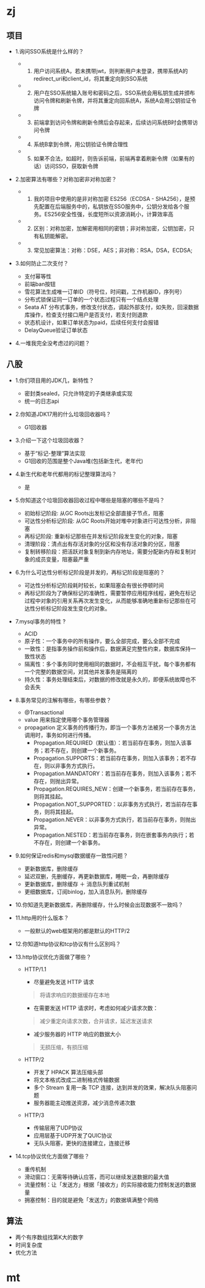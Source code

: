 # zj
## 项目
- 1.询问SSO系统是什么样的？
    - 1. 用户访问系统A，若未携带jwt，则判断用户未登录，携带系统A的redirect_uri和client_id，将其重定向到SSO系统
    - 2. 用户在SSO系统输入账号和密码之后，SSO系统会用私钥生成并颁布访问令牌和刷新令牌，并将其重定向回系统A，系统A会用公钥验证令牌
    - 3. 前端拿到访问令牌和刷新令牌后会存起来，后续访问系统B时会携带访问令牌
    - 4. 系统B拿到令牌，用公钥验证令牌合理性 
    - 5. 如果不合法，如超时，则告诉前端，前端再拿着刷新令牌（如果有的话）访问SSO，获取新令牌

- 2.加密算法有哪些？对称加密非对称加密？
    - 1. 我的项目中使用的是非对称加密 ES256（ECDSA - SHA256），是预先配置在后端服务中的，私钥放在SSO服务中，公钥分发给各个服务。ES256安全性强，长度短所以资源消耗小，计算效率高
    - 2. 区别：对称加密，加解密用相同的密钥；非对称加密，公钥加密，只有私钥能解密。
    - 3. 常见加密算法：对称：DSE，AES；非对称：RSA，DSA，ECDSA;

- 3.如何防止二次支付？
    - 支付幂等性
    - 前端ban按钮
    - 雪花算法生成唯一订单ID（符号位，时间戳，工作机器ID，序列号）
    - 分布式锁保证同一订单的一个状态过程只有一个结点处理
    - Seata AT 分布式事务，修改支付状态，调起外部支付，如失败，回滚数据库操作，检查支付接口用户是否支付，若支付则退款
    - 状态机设计，如果订单状态为paid，后续任何支付会报错
    - DelayQueue验证订单状态

- 4.一堆我完全没考虑过的问题？ 

## 八股
- 1.你们项目用的JDK几，新特性？ 
    - 密封类sealed，只允许特定的子类继承或实现
    - 统一的日志api

- 2.你知道JDK17用的什么垃圾回收器吗？ 
    - G1回收器

- 3.介绍一下这个垃圾回收器？
    - 基于“标记-整理”算法实现
    - G1回收的范围是整个Java堆(包括新生代，老年代)

- 4.新生代和老年代都用的标记整理算法吗？ 
    - 是

- 5.你知道这个垃圾回收器回收过程中哪些是阻塞的哪些不是吗？ 
    - 初始标记阶段: 从GC Roots出发标记全部直接子节点，阻塞
    - 可达性分析标记阶段: 从GC Roots开始对堆中对象进行可达性分析，非阻塞
    - 再标记阶段: 重新标记那些在并发标记阶段发生变化的对象，阻塞
    - 清理阶段：清点出有存活对象的分区和没有存活对象的分区，阻塞
    - 复制转移阶段：把活跃对象复制到新内存地址，需要分配新内存和复制对象的成员变量，阻塞最严重

- 6.为什么可达性分析标记阶段是并发的，再标记阶段是阻塞的？
    - 可达性分析标记阶段耗时较长，如果阻塞会有很长停顿时间
    - 再标记阶段为了确保标记的准确性，需要暂停应用程序线程，避免在标记过程中对象的引用关系再次发生变化，从而能够准确地重新标记那些在可达性分析标记阶段发生变化的对象。

- 7.mysql事务的特性 ?
    - ACID
    - 原子性：一个事务中的所有操作，要么全部完成，要么全部不完成
    - 一致性：是指事务操作前和操作后，数据满足完整性约束，数据库保持一致性状态
    - 隔离性：多个事务同时使用相同的数据时，不会相互干扰，每个事务都有一个完整的数据空间，对其他并发事务是隔离的
    - 持久性：事务处理结束后，对数据的修改就是永久的，即便系统故障也不会丢失
    
- 8.事务常见的注解有哪些，有哪些参数？
    - @Transactional
    - value 用来指定使用哪个事务管理器
    - propagation 定义事务的传播行为，即当一个事务方法被另一个事务方法调用时，事务如何进行传播。
        - Propagation.REQUIRED（默认值）：若当前存在事务，则加入该事务；若不存在，则创建一个新事务。
        - Propagation.SUPPORTS：若当前存在事务，则加入该事务；若不存在，则以非事务方式执行。
        - Propagation.MANDATORY：若当前存在事务，则加入该事务；若不存在，则抛出异常。
        - Propagation.REQUIRES_NEW：创建一个新事务，若当前存在事务，则将其挂起。
        - Propagation.NOT_SUPPORTED：以非事务方式执行，若当前存在事务，则将其挂起。
        - Propagation.NEVER：以非事务方式执行，若当前存在事务，则抛出异常。
        - Propagation.NESTED：若当前存在事务，则在嵌套事务内执行；若不存在，则创建一个新事务。

- 9.如何保证redis和mysql数据缓存一致性问题？
    - 更新数据库，删除缓存
    - 延迟双删，先删缓存，再更新数据库，睡眠一会，再删除缓存
    - 更新数据库，删除缓存 ＋ 消息队列重试机制
    - 更细数据库，订阅binlog，加入消息队列，删除缓存

- 10.你知道先更新数据库，再删除缓存，什么时候会出现数据不一致吗？ 

- 11.http用的什么版本？
    - 一般默认的web框架用的都是默认的HTTP/2

- 12.你知道http协议和tcp协议有什么区别吗？

- 13.http协议优化方面做了哪些？
    - HTTP/1.1
        - 尽量避免发送 HTTP 请求
        > 将请求响应的数据缓存在本地

        - 在需要发送 HTTP 请求时，考虑如何减少请求次数：
        > 减少重定向请求次数，合并请求，延迟发送请求

        - 减少服务器的 HTTP 响应的数据大小
        > 无损压缩，有损压缩

    - HTTP/2
        - 开发了 HPACK 算法压缩头部
        - 将文本格式改成二进制格式传输数据
        - 多个 Stream 复用一条 TCP 连接，达到并发的效果，解决队头阻塞问题
        - 服务器能主动推送资源，减少消息传递次数

    - HTTP/3
        - 传输层用了UDP协议
        - 应用层基于UDP开发了QUIC协议
        - 无队头阻塞，更快的连接建立，连接迁移

- 14.tcp协议优化方面做了哪些？
    - 重传机制
    - 滑动窗口：无需等待确认应答，而可以继续发送数据的最大值
    - 流量控制：让「发送方」根据「接收方」的实际接收能力控制发送的数据量
    - 拥塞控制：目的就是避免「发送方」的数据填满整个网络

## 算法 
- 两个有序数组找第K大的数字 
- 时间复杂度 
- 优化方法 

# mt

